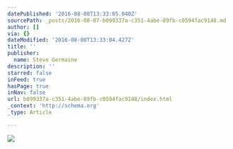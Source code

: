 ```yaml
---
datePublished: '2016-08-08T13:33:05.040Z'
sourcePath: _posts/2016-08-07-b099337a-c351-4abe-89fb-c0594fac9148.md
author: []
via: {}
dateModified: '2016-08-08T13:33:04.427Z'
title: ''
publisher:
  name: Steve Germaine
description: ''
starred: false
inFeed: true
hasPage: true
inNav: false
url: b099337a-c351-4abe-89fb-c0594fac9148/index.html
_context: 'http://schema.org'
_type: Article

---
```

![](https://the-grid-user-content.s3-us-west-2.amazonaws.com/9179adfd-a53a-4a7c-b89d-654281d3e15f.jpg)